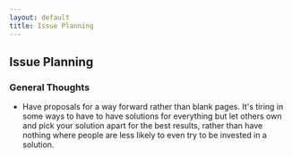 ```yaml
---
layout: default
title: Issue Planning
---
```


## Issue Planning
### General Thoughts
* Have proposals for a way forward rather than blank pages. It's tiring in some ways to have to have solutions for everything but let others own and pick your solution apart for the best results, rather than have nothing where people are less likely to even try to be invested in a solution.
